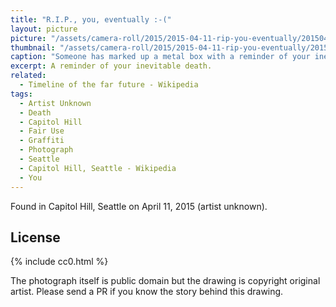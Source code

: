 ```yaml
---
title: "R.I.P., you, eventually :-("
layout: picture
picture: "/assets/camera-roll/2015/2015-04-11-rip-you-eventually/20150411_021116556_iOS.jpg"
thumbnail: "/assets/camera-roll/2015/2015-04-11-rip-you-eventually/20150411_021116556_iOS-thumbnail.jpg"
caption: "Someone has marked up a metal box with a reminder of your inevitable death."
excerpt: A reminder of your inevitable death.
related:
  - Timeline of the far future - Wikipedia
tags:
  - Artist Unknown
  - Death
  - Capitol Hill
  - Fair Use
  - Graffiti
  - Photograph
  - Seattle
  - Capitol Hill, Seattle - Wikipedia
  - You
---
```


Found in Capitol Hill, Seattle on April 11, 2015 (artist unknown).

## License

{% include cc0.html %} 

The photograph itself is public domain but the drawing is copyright original artist. Please send a PR if you know the story behind this drawing.